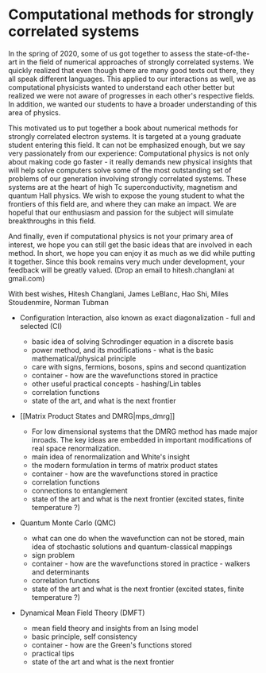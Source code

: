 # Computational methods for strongly correlated systems

In the spring of 2020, some of us got together to assess the state-of-the-art in the field of numerical approaches 
of strongly correlated systems. We quickly realized that even though there are many good texts out there, 
they all speak different languages. This applied to our interactions as well, we as computational physicists 
wanted to understand each other better but realized we were not aware of progresses in each other's respective fields.
In addition, we wanted our students to have a broader understanding of this area of physics.

This motivated us to put together a book about numerical methods for strongly correlated electron systems. It is targeted 
at a young graduate student entering this field. It can not be emphasized enough, but we say very passionately from our experience: 
Computational physics is not only about making code go faster - it really demands new physical insights that will help 
solve computers solve some of the most outstanding set of problems of our generation involving strongly correlated systems. 
These systems are at the heart of high Tc superconductivity, magnetism and quantum Hall physics. We wish to expose 
the young student to what the frontiers of this field are, and where they can make an impact. We are hopeful that 
our enthusiasm and passion for the subject will simulate breakthroughs in this field.

And finally, even if computational physics is not your primary area of interest, we hope you can still get the basic ideas 
that are involved in each method. In short, we hope you can enjoy it as much as we did while putting it together. 
Since this book remains very much under development, your feedback will be greatly valued. 
(Drop an email to hitesh.changlani at gmail.com)

With best wishes, 
Hitesh Changlani, James LeBlanc, Hao Shi, Miles Stoudenmire, Norman Tubman

- Configuration Interaction, also known as exact diagonalization - full and selected (CI)
  - basic idea of solving Schrodinger equation in a discrete basis
  - power method, and its modifications - what is the basic mathematical/physical principle 
  - care with signs, fermions, bosons, spins and second quantization
  - container - how are the wavefunctions stored in practice
  - other useful practical concepts - hashing/Lin tables 
  - correlation functions 
  - state of the art, and what is the next frontier

- [[Matrix Product States and DMRG|mps_dmrg]]

  - For low dimensional systems that the DMRG method has made major inroads. The key ideas are embedded in important modifications of real space renormalization. 
  - main idea of renormalization and White's insight
  - the modern formulation in terms of matrix product states
  - container - how are the wavefunctions stored in practice
  - correlation functions 
  - connections to entanglement 
  - state of the art and what is the next frontier (excited states, finite temperature ?)
  
- Quantum Monte Carlo (QMC)
  - what can one do when the wavefunction can not be stored, main idea of stochastic solutions and quantum-classical mappings
  - sign problem
  - container - how are the wavefunctions stored in practice - walkers and determinants
  - correlation functions 
  - state of the art and what is the next frontier (excited states, finite temperature ?)
  

- Dynamical Mean Field Theory (DMFT)
  - mean field theory and insights from an Ising model
  - basic principle, self consistency
  - container - how are the Green's functions stored
  - practical tips
  - state of the art and what is the next frontier
